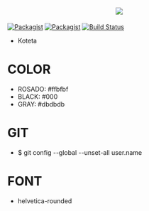 <h1 align="center">
    <a href="#">
        <img src="https://realplaza.pe/uploads/tiendas-ws/koketa-7630.png" />
    </a>
</h1>


[![Packagist](https://img.shields.io/packagist/v/yii2-starter-kit/yii2-starter-kit.svg)](https://packagist.org/packages/yii2-starter-kit/yii2-starter-kit)
[![Packagist](https://img.shields.io/packagist/dt/yii2-starter-kit/yii2-starter-kit.svg)](https://packagist.org/packages/yii2-starter-kit/yii2-starter-kit)
[![Build Status](https://travis-ci.org/yii2-starter-kit/yii2-starter-kit.svg?branch=master)](https://travis-ci.org/yii2-starter-kit/yii2-starter-kit)



* Koteta


COLOR 
=====

* ROSADO: #ffbfbf
* BLACK: #000
* GRAY: #dbdbdb


GIT
====
* $ git config --global --unset-all user.name




FONT
=====
* helvetica-rounded
